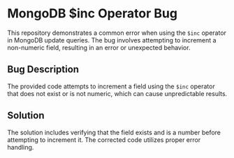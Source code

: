 # MongoDB $inc Operator Bug
This repository demonstrates a common error when using the `$inc` operator in MongoDB update queries. The bug involves attempting to increment a non-numeric field, resulting in an error or unexpected behavior.

## Bug Description
The provided code attempts to increment a field using the `$inc` operator that does not exist or is not numeric, which can cause unpredictable results. 

## Solution
The solution includes verifying that the field exists and is a number before attempting to increment it. The corrected code utilizes proper error handling.